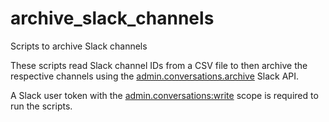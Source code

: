 # archive_slack_channels
Scripts to archive Slack channels

These scripts read Slack channel IDs from a CSV file to then archive the respective channels using the 
[admin.conversations.archive](https://api.slack.com/methods/admin.conversations.archive) Slack API.

A Slack user token with the [admin.conversations:write](https://api.slack.com/scopes/admin.conversations:write) scope is required to run the scripts. 
